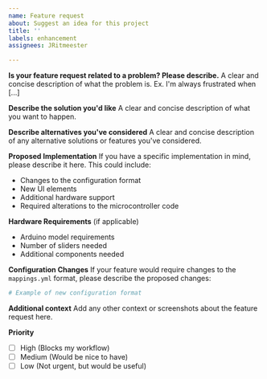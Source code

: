```yaml
---
name: Feature request
about: Suggest an idea for this project
title: ''
labels: enhancement
assignees: JRitmeester

---
```


**Is your feature request related to a problem? Please describe.**
A clear and concise description of what the problem is. Ex. I'm always frustrated when [...]

**Describe the solution you'd like**
A clear and concise description of what you want to happen.

**Describe alternatives you've considered**
A clear and concise description of any alternative solutions or features you've considered.

**Proposed Implementation**
If you have a specific implementation in mind, please describe it here. This could include:
- Changes to the configuration format
- New UI elements
- Additional hardware support
- Required alterations to the microcontroller code

**Hardware Requirements** (if applicable)
- Arduino model requirements
- Number of sliders needed
- Additional components needed

**Configuration Changes**
If your feature would require changes to the `mappings.yml` format, please describe the proposed changes:
```yaml
# Example of new configuration format
```

**Additional context**
Add any other context or screenshots about the feature request here.

**Priority**
- [ ] High (Blocks my workflow)
- [ ] Medium (Would be nice to have)
- [ ] Low (Not urgent, but would be useful)

